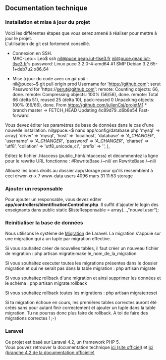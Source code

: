 ## Documentation technique


### Installation et mise à jour du projet

Voici les différentes étapes que vous serez amené à réaliser pour mettre à jour le projet.  
L'utilisation de git est fortement conseillé.

- Connexion en SSH.  
		MAC-Leo:~ Leo$ ssh nil@puce.geap.iut-tlse3.fr
		nil@puce.geap.iut-tlse3.fr's password: 
		Linux puce 3.2.0-4-amd64 #1 SMP Debian 3.2.65-1+deb7u2 x86_64

- Mise à jour du code avec un *git pull* :  
		nil@puce:~$ git pull origin prod
		Username for 'https://github.com': serut
		Password for 'https://serut@github.com': 
		remote: Counting objects: 66, done.
		remote: Compressing objects: 100% (56/56), done.
		remote: Total 66 (delta 51), reused 25 (delta 10), pack-reused 0
		Unpacking objects: 100% (66/66), done.
		From https://github.com/julienCsj/projetM1
		* branch            master     -> FETCH_HEAD
		Updating 4c89d79..d6b8e54
		Fast-forward

Vous devez éditer les paramètres de base de données dans le cas d'une nouvelle installation. 
	nil@puce:~$ nano app/config/database.php
    'mysql' => array(
        'driver'    => 'mysql',
        'host'      => 'localhost',
        'database'  => *'A_CHANGER'*,
        'username'  => *'A_CHANGER'*,
        'password'  => *'A_CHANGER'*,
        'charset'   => 'utf8',
        'collation' => 'utf8_unicode_ci',
        'prefix'    => '',
    ),

Editez le fichier .htaccess (public_html/.htaccess) et décommentez la ligne pour le rewrite URL fonctionne :
    #RewriteBase /~nil/
    en
    RewriteBase /~nil/

Allouez les bons droits au dossier app/storage pour qu'ils ressemblent à ceci
	drwxr-xr-x  7 www-data users 4096 mars  31 11:53 storage



### Ajouter un responsable

Pour ajouter un responsable, vous devez editer **app/controllers/IdentificationController.php**.
Il suffit d'ajouter le login des enseignants dans 
    public static $listeResponsable = array(...,"nouvel.user");

### Reinitialiser la base de données

Nous utilisons le système de [Migration](http://laravel.com/docs/4.2/migrations) de Laravel. La migration s'appuie sur une migration qui a un tuple par migration effective.

Si vous souhaitez créer de nouvelles tables, il faut créer un nouveau fichier de migration :
	php artisan migrate:make le_nom_de_la_migration


Si vous souhaitez executer toutes les migrations présentes dans le dossier migration et qui ne serait pas dans la table migration :
	php artisan migrate

Si vous souhaitez rollback d'une migration et ainsi supprimer les données et le schéma :
	php artisan migrate:rollback

Si vous souhaitez rollback toutes les migrations :
	php artisan migrate:reset

Si ta migration échoue en cours, les premières tables correctes auront été créés sans pour autant finir correctement et ajouter un tuple dans la table migration. Tu ne pourras donc plus faire de rollback. A toi de faire des migrations correctes ! ;-) 

### Laravel

Ce projet est basé sur Laravel 4.2, un framework PHP 5.  
Vous pouvez retrouver la documentation technique [ici (site officiel)](http://laravel.com/docs) et [ici (branche 4.2 de la documentation officielle)](https://github.com/laravel/docs/tree/4.2) 


